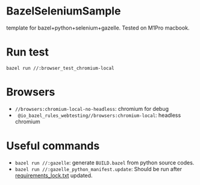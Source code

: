# BazelSeleniumSample

template for bazel+python+selenium+gazelle.
Tested on M1Pro macbook.

# Run test

`bazel run //:browser_test_chromium-local`

# Browsers

- `//browsers:chromium-local-no-headless`: chromium for debug
- ` @io_bazel_rules_webtesting//browsers:chromium-local`: headless chromium

# Useful commands

- `bazel run //:gazelle`: generate `BUILD.bazel` from python source codes.
- `bazel run //:gazelle_python_manifest.update`: Should be run after [requirements_lock.txt](requirements_lock.txt)
  updated.
